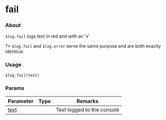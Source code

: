# fail

### About

`$log.fail` logs text in red and with an 'x'

?> `$log.fail` and `$log.error` serve the same purpose and are both exactly identical.


### Usage

`$log.fail(text)`

### Params

<table><thead><tr><th>Parameter</th><th data-type="select">Type</th><th>Remarks</th></tr></thead><tbody><tr><td><a href="../error/params/text">text</a></td><td></td><td>Text logged to the console</td></tr></tbody></table>
